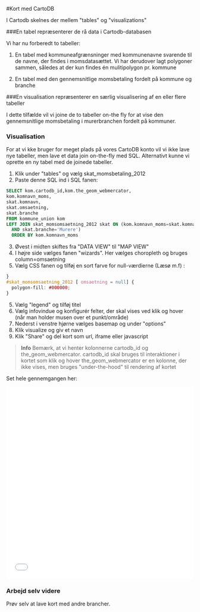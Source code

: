 #Kort med CartoDB

I Cartodb skelnes der mellem "tables" og "visualizations"

###En tabel repræsenterer de rå data i Cartodb-databasen

Vi har nu forberedt to tabeller:

1. En tabel med kommuneafgrænsninger med kommunenavne svarende til de navne, der findes i momsdatasættet. Vi har derudover lagt polygoner sammen, således at der kun findes én mulitipolygon pr. kommune

2. En tabel med den gennemsnitlige momsbetaling fordelt på kommune og branche

###En visualisation repræsenterer en særlig visualisering af en eller flere tabeller

I dette tilfælde vil vi joine de to tabeller on-the fly for at vise den gennemsnitlige momsbetaling i murerbranchen fordelt på kommuner.


### Visualisation

For at vi kke bruger for meget plads på vores CartoDB konto vil vi ikke lave nye tabeller, men lave et data join on-the-fly med SQL. Alternativt kunne vi oprette en ny tabel med de joinede tabeller.



1. Klik under "tables" og vælg skat_momsbetaling_2012
2. Paste denne SQL ind i SQL fanen:

```sql
SELECT kom.cartodb_id,kom.the_geom_webmercator,
kom.komnavn_moms,
skat.komnavn,
skat.omsaetning,
skat.branche
FROM kommune_union kom
LEFT JOIN skat_momsomsaetning_2012 skat ON (kom.komnavn_moms=skat.komnavn
  AND skat.branche='Murere')
  ORDER BY kom.komnavn_moms
```
3. Øvest i midten skiftes fra "DATA VIEW" til "MAP VIEW"
3. I højre side vælges fanen "wizards". Her vælges choropleth og bruges column=omsaetning
4. Vælg CSS fanen og tilføj en sort farve for null-værdierne (Læsø m.f) :

```css
}
#skat_momsomsaetning_2012 [ omsaetning = null] {
  polygon-fill: #000000;
}
```

5. Vælg "legend" og tilføj titel
6. Vælg infovindue og konfigurér felter, der skal vises ved klik og hover (når man holder musen over et punkt/område)
7. Nederst i venstre hjørne vælges basemap og under "options"
9. Klik visualize og giv et navn
10. Klik "Share" og del kort som url, iframe eller javascript



> **Info**
Bemærk, at vi henter kolonnerne cartodb_id og the_geom_webmercator. cartodb_id skal bruges til interaktioner i kortet som klik og hover
the_geom_webmercator er en kolonne, der ikke vises, men bruges "under-the-hood" til rendering af kortet

Set hele gennemgangen her:


<iframe width="100%" height="515" src="//www.youtube.com/embed/dsIbZ48niJg" frameborder="0" allowfullscreen></iframe>


### Arbejd selv videre

Prøv selv at lave kort med andre brancher.
